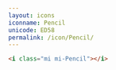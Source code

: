 ```yaml
---
layout: icons
iconname: Pencil
unicode: ED58
permalink: /icon/Pencil/
---
```


``` html
<i class="mi mi-Pencil"></i>
```
